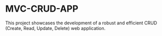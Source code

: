 # MVC-CRUD-APP
This project showcases the development of a robust and efficient CRUD (Create, Read, Update, Delete) web application.
